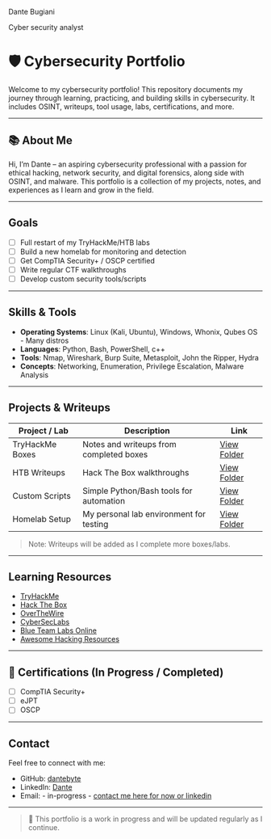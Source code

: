 Dante Bugiani

Cyber security analyst

# 🛡️ Cybersecurity Portfolio

Welcome to my cybersecurity portfolio! This repository documents my journey through learning, practicing, and building skills in cybersecurity. It includes OSINT, writeups, tool usage, labs, certifications, and more.

---

## 📚 About Me

Hi, I’m Dante – an aspiring cybersecurity professional with a passion for ethical hacking, network security, and digital forensics, along side with OSINT, and malware. This portfolio is a collection of my projects, notes, and experiences as I learn and grow in the field.

---

## Goals

- [ ] Full restart of my TryHackMe/HTB labs
- [ ] Build a new homelab for monitoring and detection
- [ ] Get CompTIA Security+ / OSCP certified
- [ ] Write regular CTF walkthroughs
- [ ] Develop custom security tools/scripts

---

## Skills & Tools

- **Operating Systems**: Linux (Kali, Ubuntu), Windows, Whonix, Qubes OS - Many distros
- **Languages**: Python, Bash, PowerShell, c++
- **Tools**: Nmap, Wireshark, Burp Suite, Metasploit, John the Ripper, Hydra
- **Concepts**: Networking, Enumeration, Privilege Escalation, Malware Analysis

---

## Projects & Writeups

| Project / Lab | Description | Link |
|---------------|-------------|------|
| TryHackMe Boxes | Notes and writeups from completed boxes | [View Folder](./tryhackme/) |
| HTB Writeups | Hack The Box walkthroughs | [View Folder](./htb/) |
| Custom Scripts | Simple Python/Bash tools for automation | [View Folder](./scripts/) |
| Homelab Setup | My personal lab environment for testing | [View Folder](./homelab/) |

> Note: Writeups will be added as I complete more boxes/labs.

---

##  Learning Resources

- [TryHackMe](https://tryhackme.com)
- [Hack The Box](https://hackthebox.com)
- [OverTheWire](https://overthewire.org)
- [CyberSecLabs](https://cyberseclabs.co.uk)
- [Blue Team Labs Online](https://blueteamlabs.online)
- [Awesome Hacking Resources](https://github.com/Hack-with-Github/Awesome-Hacking)

---

## 📄 Certifications (In Progress / Completed) 

- [ ] CompTIA Security+
- [ ] eJPT
- [ ] OSCP

---

## Contact

Feel free to connect with me:

- GitHub: [dantebyte](https://github.com/dantebyte)
- LinkedIn: [Dante](https://linkedin.com/in/dante-bugiani-a39242361)
- Email: - in-progress - [contact me here for now or linkedin](https://dantebyte.github.io/#contact)

---

> 🚧 This portfolio is a work in progress and will be updated regularly as I continue.
